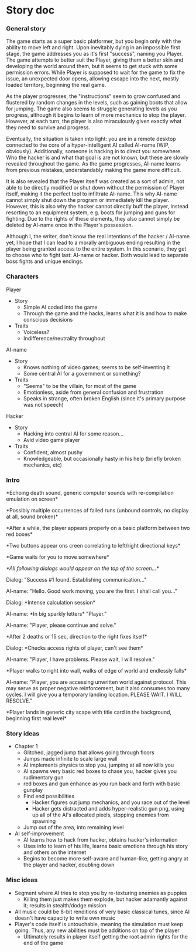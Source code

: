 # Story doc

### General story

The game starts as a super basic platformer, but you begin only with the
ability to move left and right. Upon inevitably dying in an impossible first
stage, the game addresses you as it's first "success", naming you Player. The
game attempts to better suit the Player, giving them a better skin and
developing the world around them, but it seems to get stuck with some
permission errors.  While Player is supposed to wait for the game to fix the
issue, an unexpected door opens, allowing escape into the next, mostly loaded
territory, beginning the real game.

As the player progresses, the "instructions" seem to grow confused and
flustered by random changes in the levels, such as gaining boots that allow for
jumping. The game also seems to struggle generating levels as you progress,
although it begins to learn of more mechanics to stop the player. However, at
each turn, the player is also miraculously given exactly what they need to
survive and progress.

Eventually, the situation is taken into light: you are in a remote desktop
connected to the core of a hyper-intelligent AI called AI-name (WIP,
obviously). Additionally, someone is hacking in to direct you somewhere.  Who
the hacker is and what that goal is are not known, but these are slowly
revealed throughout the game. As the game progresses, AI-name learns from
previous mistakes, understandably making the game more difficult.

It is also revealed that the Player itself was created as a sort of admin, not
able to be directly modified or shut down without the permission of Player
itself, making it the perfect tool to infiltrate AI-name. This why AI-name
cannot simply shut down the program or immediately kill the player. However,
this is also why the hacker cannot directly buff the player, instead resorting
to an equipment system, e.g. boots for jumping and guns for fighting. Due to
the rights of these elements, they also cannot simply be deleted by AI-name
once in the Player's possession.

Although I, the writer, don't know the real intentions of the hacker / AI-name
yet, I hope that I can lead to a morally ambiguous ending resulting in the
player being granted access to the entire system. In this scenario, they get to
choose who to fight last: AI-name or hacker. Both would lead to separate boss
fights and unique endings.

### Characters

Player
- Story
  - Simple AI coded into the game
  - Through the game and the hacks, learns what it is and how to make conscious
    decisions
- Traits
  - Voiceless?
  - Indifference/neutrality throughout

AI-name
- Story
  - Knows nothing of video games; seems to be self-inventing it
  - Some central AI for a government or something?
- Traits
  - "Seems" to be the villain, for most of the game
  - Emotionless, aside from general confusion and frustration
  - Speaks in strange, often broken English (since it's primary purpose was not speech)

Hacker
- Story
  - Hacking into central AI for some reason...
  - Avid video game player
- Traits
  - Confident, almost pushy
  - Knowledgeable, but occasionally hasty in his help (briefly broken mechanics, etc)


### Intro
\*Echoing death sound, generic computer sounds with re-compilation emulation on screen\*

\*Possibly multiple occurrences of failed runs (unbound controls, no display at all, sound broken)\*

\*After a while, the player appears properly on a basic platform between two red boxes\*

\*Two buttons appear ons creen correlating to left/right directional keys\*

\*Game waits for you to move somewhere\*

_\*All following dialogs would appear on the top of the screen...\*_

Dialog: "Success #1 found. Establishing communication..."

AI-name: "Hello. Good work moving, you are the first. I shall call you..."

Dialog: \*Intense calculation session\*

AI-name: \*In big sparkly letters\* "Player."

AI-name: "Player, please continue and solve."

\*After 2 deaths or 15 sec, direction to the right fixes itself\*

Dialog: \*Checks access rights of player, can't see them\*

AI-name: "Player, I have problems. Please wait, I will resolve."

\*Player walks to right into wall, walks of edge of world and endlessly falls\*

AI-name: "Player, you are accessing unwritten world against protocol. This may serve as proper negative reinforcement, but it also consumes too many cycles. I will give you a temporary landing location. PLEASE WAIT. I WILL RESOLVE."

\*Player lands in generic city scape with title card in the background, beginning first real level\*

### Story ideas
- Chapter 1
  - Glitched, jagged jump that allows going through floors
  - Jumps made infinite to scale large wall
  - AI implements physics to stop you, jumping at all now kills you
  - AI spawns very basic red boxes to chase you, hacker gives you rudimentary gun
  - red boxes and gun enhance as you run back and forth with basic gunplay
  - Find end possibilities
    - Hacker figures out jump mechanics, and you race out of the level
    - Hacker gets distracted and adds hyper-realistic gun png, using up all of the AI's allocated pixels, stopping enemies from spawning
  - Jump out of the area, into remaining level
- AI self-improvement
  - AI learns how to hack from hacker, obtains hacker's information
  - Uses info to learn of his life, learns basic emotions through his story and others on the internet
  - Begins to become more self-aware and human-like, getting angry at the player and hacker, doubling down

### Misc ideas
- Segment where AI tries to stop you by re-texturing enemies as puppies
  - Killing them just makes them explode, but hacker adamantly against it; results in stealth/dodge mission
- All music could be 8-bit renditions of very basic classical tunes, since AI doesn't have capacity to write own music
- Player's code itself is untouchable, meaning the simulation must keep going. Thus, any new abilities must be additions on top of the player
  - Ultimately results in player itself getting the root admin rights for the end of the game
